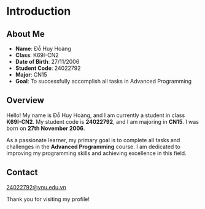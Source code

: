 # Introduction

## About Me

- **Name**: Đỗ Huy Hoàng  
- **Class**: K69I-CN2  
- **Date of Birth**: 27/11/2006  
- **Student Code**: 24022792  
- **Major**: CN15  
- **Goal**: To successfully accomplish all tasks in Advanced Programming  

## Overview

Hello! My name is Đỗ Huy Hoàng, and I am currently a student in class **K69I-CN2**. My student code is **24022792**, and I am majoring in **CN15**. I was born on **27th November 2006**.  

As a passionate learner, my primary goal is to complete all tasks and challenges in the **Advanced Programming** course. I am dedicated to improving my programming skills and achieving excellence in this field.  

## Contact

24022792@vnu.edu.vn  

Thank you for visiting my profile!  
